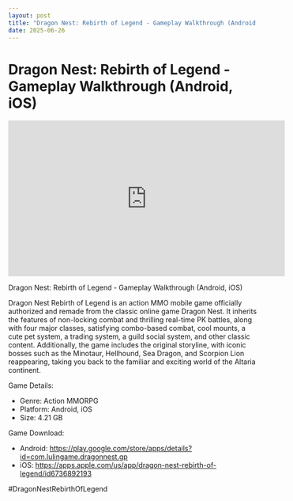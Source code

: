 ```yaml
---
layout: post
title: "Dragon Nest: Rebirth of Legend - Gameplay Walkthrough (Android, iOS)"
date: 2025-06-26
---
```


<h1>Dragon Nest: Rebirth of Legend - Gameplay Walkthrough (Android, iOS)</h1>

<iframe width="560" height="315" src="https://www.youtube.com/embed/7tr3_fzwkJI" frameborder="0" allowfullscreen></iframe>

<p>Dragon Nest: Rebirth of Legend - Gameplay Walkthrough (Android, iOS)

Dragon Nest Rebirth of Legend is an action MMO mobile game officially authorized and remade from the classic online game Dragon Nest. It inherits the features of non-locking combat and thrilling real-time PK battles, along with four major classes, satisfying combo-based combat, cool mounts, a cute pet system, a trading system, a guild social system, and other classic content. Additionally, the game includes the original storyline, with iconic bosses such as the Minotaur, Hellhound, Sea Dragon, and Scorpion Lion reappearing, taking you back to the familiar and exciting world of the Altaria continent.

Game Details:

- Genre: Action MMORPG
- Platform: Android, iOS
- Size: 4.21 GB

Game Download:

- Android: https://play.google.com/store/apps/details?id=com.lulingame.dragonnest.gp
- iOS: https://apps.apple.com/us/app/dragon-nest-rebirth-of-legend/id6736892193

#DragonNestRebirthOfLegend</p>
